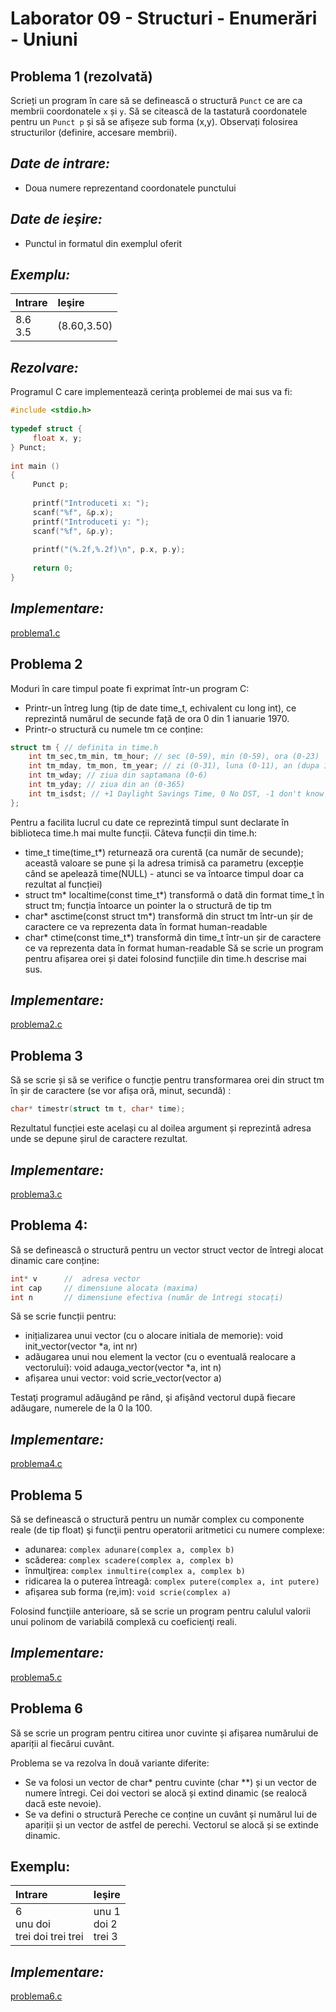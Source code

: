 # Laborator 09 - Structuri - Enumerări - Uniuni

## **Problema 1 (rezolvată)**

Scrieți un program în care să se definească o structură `Punct` ce are ca membrii coordonatele `x` și `y`. Să se citească de la tastatură coordonatele pentru un `Punct p` și să se afișeze sub forma (x,y). Observați folosirea structurilor (definire, accesare membrii).

## ***Date de intrare:***

- Doua numere reprezentand coordonatele punctului

## ***Date de ieşire:***

- Punctul in formatul din exemplul oferit

## ***Exemplu:***

| Intrare    | Ieşire      |
|:-----------|:------------|
| 8.6<br>3.5 | (8.60,3.50) |

## ***Rezolvare:***

Programul C care implementează cerinţa problemei de mai sus va fi:

```c
#include <stdio.h>
 
typedef struct {
     float x, y;
} Punct;
 
int main ()
{
     Punct p;
 
     printf("Introduceti x: ");
     scanf("%f", &p.x);
     printf("Introduceti y: ");
     scanf("%f", &p.y);
 
     printf("(%.2f,%.2f)\n", p.x, p.y);
 
     return 0;
}
```

## ***Implementare:***
[problema1.c](./problema1.c)

## **Problema 2**

Moduri în care timpul poate fi exprimat într-un program C:

- Printr-un întreg lung (tip de date time_t, echivalent cu long int), ce reprezintă numărul de secunde față de ora 0 din 1 ianuarie 1970.
- Printr-o structură cu numele tm ce conține:

```c
struct tm { // definita in time.h
    int tm_sec,tm_min, tm_hour; // sec (0-59), min (0-59), ora (0-23)
    int tm_mday, tm_mon, tm_year; // zi (0-31), luna (0-11), an (dupa 1900)
    int tm_wday; // ziua din saptamana (0-6)
    int tm_yday; // ziua din an (0-365)
    int tm_isdst; // +1 Daylight Savings Time, 0 No DST, -1 don't know
};
```

Pentru a facilita lucrul cu date ce reprezintă timpul sunt declarate în biblioteca time.h mai multe funcții. Câteva funcții din time.h:

- time_t time(time_t*) returnează ora curentă (ca număr de secunde); această valoare se pune și la adresa trimisă ca parametru (excepție când se apelează time(NULL) - atunci se va întoarce timpul doar ca rezultat al funcției)
- struct tm* localtime(const time_t*) transformă o dată din format time_t în struct tm; funcția întoarce un pointer la o structură de tip tm
- char* asctime(const struct tm*) transformă din struct tm într-un șir de caractere ce va reprezenta data în format human-readable
- char* ctime(const time_t*) transformă din time_t într-un șir de caractere ce va reprezenta data în format human-readable
Să se scrie un program pentru afișarea orei și datei folosind funcțiile din time.h descrise mai sus.

## ***Implementare:***
[problema2.c](./problema2.c)

## **Problema 3**

Să se scrie și să se verifice o funcție pentru transformarea orei din struct tm în șir de caractere (se vor afișa oră, minut, secundă) :

```c
char* timestr(struct tm t, char* time);
```

Rezultatul funcției este același cu al doilea argument și reprezintă adresa unde se depune șirul de caractere rezultat.

## ***Implementare:***
[problema3.c](./problema3.c)

## **Problema 4:**

Să se definească o structură pentru un vector struct vector de întregi alocat dinamic care conține:

```c
int* v      //  adresa vector
int cap     // dimensiune alocata (maxima)
int n       // dimensiune efectiva (număr de întregi stocați)
```
Să se scrie funcții pentru:

- inițializarea unui vector (cu o alocare initiala de memorie): void init_vector(vector *a, int nr)
- adăugarea unui nou element la vector (cu o eventuală realocare a vectorului): void adauga_vector(vector *a, int n)
- afișarea unui vector: void scrie_vector(vector a)
  
Testaţi programul adăugând pe rând, şi afişând vectorul după fiecare adăugare, numerele de la 0 la 100.

## ***Implementare:***
[problema4.c](./problema4.c)

## **Problema 5**

Să se definească o structură pentru un număr complex cu componente reale (de tip float) şi funcţii pentru operatorii aritmetici cu numere complexe:

- adunarea: `complex adunare(complex a, complex b)`
- scăderea: `complex scadere(complex a, complex b)`
- înmulţirea: `complex inmultire(complex a, complex b)`
- ridicarea la o puterea întreagă: `complex putere(complex a, int putere)`
- afişarea sub forma (re,im): `void scrie(complex a)`
  
Folosind funcţiile anterioare, să se scrie un program pentru calulul valorii unui polinom de variabilă complexă cu coeficienţi reali.

## ***Implementare:***
[problema5.c](./problema5.c)

## **Problema 6**

Să se scrie un program pentru citirea unor cuvinte și afișarea numărului de apariții al fiecărui cuvânt.

Problema se va rezolva în două variante diferite:

- Se va folosi un vector de char* pentru cuvinte (char **) și un vector de numere întregi. Cei doi vectori se alocă și extind dinamic (se realocă dacă este nevoie).
- Se va defini o structură Pereche ce conține un cuvânt și numărul lui de apariții și un vector de astfel de perechi. Vectorul se alocă și se extinde dinamic.
  
## **Exemplu:**

| Intrare                            | Ieşire                   |
|:-----------------------------------|:-------------------------|
| 6<br>unu doi<br>trei doi trei trei | unu 1<br>doi 2<br>trei 3 |

## ***Implementare:***
[problema6.c](./problema6.c)

